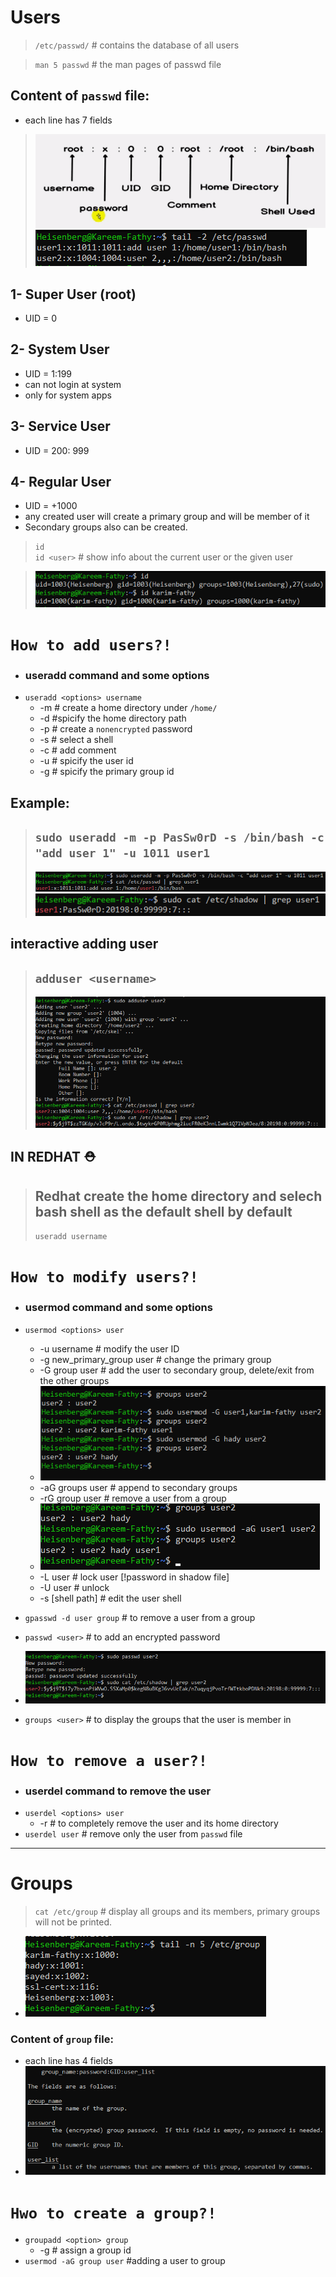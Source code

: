 # Users
> ``/etc/passwd/`` # contains the database of all users

> ``man 5 passwd`` #	the man pages of passwd file

## Content of `passwd` file:
- each line has 7 fields
> ![alt text](image-48.png)
> ![alt text](image-43.png)
 
## 1- Super User (root)
- UID = 0

## 2- System User
- UID = 1:199
- can not login at system
- only for system apps

## 3- Service User
- UID = 200: 999

## 4- Regular User
- UID = +1000 
- any created user will create a primary group and will be member of it
- Secondary groups also can be created.

>```id```           
>``id <user>`` # show info about the current user or the given user

> ![alt text](image-29.png)



# `How to add users?!`
- ### useradd command and some options
- `useradd <options> username`
   - -m    # create a home directory under `/home/`
	- -d 	  #spicify the home directory path
   - -p    # create a `nonencrypted` password
   - -s    # select a shell
   - -c    # add comment
   - -u    # spicify the user id
	- -g	  # spicify the primary group id 
## Example:
> ## ``sudo useradd -m -p PasSw0rD -s /bin/bash -c "add user 1" -u 1011 user1``
> ![alt text](image-40.png)
> ![alt text](image-41.png)

## interactive adding user 
> ## ``adduser <username>``
> ![alt text](image-42.png) 

## IN REDHAT ⛑
> ## Redhat create the home directory and selech bash shell as the default shell by default
> ``useradd username``



# `How to modify users?!`
- ### usermod command and some options
- `usermod <options> user` 
	- -u username 							# modify the user ID
	- -g	new_primary_group user		# change the primary group
	- -G 	group user						# add the user to secondary group, delete/exit from the other groups
	- ![alt text](image-46.png)
	- -aG groups user						# append to secondary groups
	- -rG group user						# remove a user from a group
	- ![alt text](image-47.png)
	- -L user								# lock user [!password in shadow file]
	- -U user								# unlock 	
	- -s [shell path]						# edit the user shell

- `gpasswd -d user group`	   # to remove a user from a group
- `passwd <user>`		# to add an encrypted password
- ![alt text](image-45.png)
- `groups <user>`		# to display the groups that  the user is member in


# `How to remove a user?!`
- ### userdel command to remove the user
- `userdel <options> user`
	- -r					# to completely remove the user and its home directory
- `userdel user`		# remove only the user from `passwd` file

------------------------------------------------------------------

# Groups
> `cat /etc/group` # display all groups and its members, primary groups will not be printed.
- ![alt text](image-32.png)

### Content of `group` file:
- each line has 4 fields
- ![alt text](image-33.png)


# `Hwo to create a group?!`
- `groupadd <option> group`
	- -g 		# assign a group id
- `usermod -aG group user` #adding a user to group 